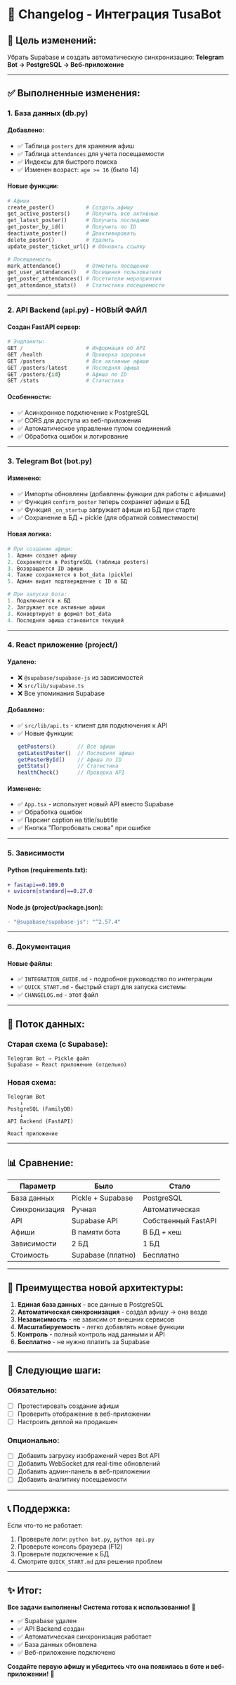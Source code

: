 # 📝 Changelog - Интеграция TusaBot

## 🎯 Цель изменений:
Убрать Supabase и создать автоматическую синхронизацию: **Telegram Bot → PostgreSQL → Веб-приложение**

---

## ✅ Выполненные изменения:

### 1. **База данных (db.py)**

#### Добавлено:
- ✅ Таблица `posters` для хранения афиш
- ✅ Таблица `attendances` для учета посещаемости
- ✅ Индексы для быстрого поиска
- ✅ Изменен возраст: `age >= 16` (было 14)

#### Новые функции:
```python
# Афиши
create_poster()          # Создать афишу
get_active_posters()     # Получить все активные
get_latest_poster()      # Получить последнюю
get_poster_by_id()       # Получить по ID
deactivate_poster()      # Деактивировать
delete_poster()          # Удалить
update_poster_ticket_url() # Обновить ссылку

# Посещаемость
mark_attendance()        # Отметить посещение
get_user_attendances()   # Посещения пользователя
get_poster_attendances() # Посетители мероприятия
get_attendance_stats()   # Статистика посещаемости
```

---

### 2. **API Backend (api.py)** - НОВЫЙ ФАЙЛ

#### Создан FastAPI сервер:
```python
# Эндпоинты:
GET /                    # Информация об API
GET /health              # Проверка здоровья
GET /posters             # Все активные афиши
GET /posters/latest      # Последняя афиша
GET /posters/{id}        # Афиша по ID
GET /stats               # Статистика
```

#### Особенности:
- ✅ Асинхронное подключение к PostgreSQL
- ✅ CORS для доступа из веб-приложения
- ✅ Автоматическое управление пулом соединений
- ✅ Обработка ошибок и логирование

---

### 3. **Telegram Bot (bot.py)**

#### Изменено:
- ✅ Импорты обновлены (добавлены функции для работы с афишами)
- ✅ Функция `confirm_poster` теперь сохраняет афиши в БД
- ✅ Функция `_on_startup` загружает афиши из БД при старте
- ✅ Сохранение в БД + pickle (для обратной совместимости)

#### Новая логика:
```python
# При создании афиши:
1. Админ создает афишу
2. Сохраняется в PostgreSQL (таблица posters)
3. Возвращается ID афиши
4. Также сохраняется в bot_data (pickle)
5. Админ видит подтверждение с ID в БД

# При запуске бота:
1. Подключается к БД
2. Загружает все активные афиши
3. Конвертирует в формат bot_data
4. Последняя афиша становится текущей
```

---

### 4. **React приложение (project/)**

#### Удалено:
- ❌ `@supabase/supabase-js` из зависимостей
- ❌ `src/lib/supabase.ts`
- ❌ Все упоминания Supabase

#### Добавлено:
- ✅ `src/lib/api.ts` - клиент для подключения к API
- ✅ Новые функции:
  ```typescript
  getPosters()       // Все афиши
  getLatestPoster()  // Последняя афиша
  getPosterById()    // Афиша по ID
  getStats()         // Статистика
  healthCheck()      // Проверка API
  ```

#### Изменено:
- ✅ `App.tsx` - использует новый API вместо Supabase
- ✅ Обработка ошибок
- ✅ Парсинг caption на title/subtitle
- ✅ Кнопка "Попробовать снова" при ошибке

---

### 5. **Зависимости**

#### Python (requirements.txt):
```diff
+ fastapi==0.109.0
+ uvicorn[standard]==0.27.0
```

#### Node.js (project/package.json):
```diff
- "@supabase/supabase-js": "^2.57.4"
```

---

### 6. **Документация**

#### Новые файлы:
- ✅ `INTEGRATION_GUIDE.md` - подробное руководство по интеграции
- ✅ `QUICK_START.md` - быстрый старт для запуска системы
- ✅ `CHANGELOG.md` - этот файл

---

## 🔄 Поток данных:

### Старая схема (с Supabase):
```
Telegram Bot → Pickle файл
Supabase ← React приложение (отдельно)
```

### Новая схема:
```
Telegram Bot
    ↓
PostgreSQL (FamilyDB)
    ↓
API Backend (FastAPI)
    ↓
React приложение
```

---

## 📊 Сравнение:

| Параметр | Было | Стало |
|----------|------|-------|
| База данных | Pickle + Supabase | PostgreSQL |
| Синхронизация | Ручная | Автоматическая |
| API | Supabase API | Собственный FastAPI |
| Афиши | В памяти бота | В БД + кеш |
| Зависимости | 2 БД | 1 БД |
| Стоимость | Supabase (платно) | Бесплатно |

---

## 🎯 Преимущества новой архитектуры:

1. **Единая база данных** - все данные в PostgreSQL
2. **Автоматическая синхронизация** - создал афишу → она везде
3. **Независимость** - не зависим от внешних сервисов
4. **Масштабируемость** - легко добавлять новые функции
5. **Контроль** - полный контроль над данными и API
6. **Бесплатно** - не нужно платить за Supabase

---

## 🚀 Следующие шаги:

### Обязательно:
- [ ] Протестировать создание афиши
- [ ] Проверить отображение в веб-приложении
- [ ] Настроить деплой на продакшен

### Опционально:
- [ ] Добавить загрузку изображений через Bot API
- [ ] Добавить WebSocket для real-time обновлений
- [ ] Добавить админ-панель в веб-приложении
- [ ] Добавить аналитику посещаемости

---

## 📞 Поддержка:

Если что-то не работает:
1. Проверьте логи: `python bot.py`, `python api.py`
2. Проверьте консоль браузера (F12)
3. Проверьте подключение к БД
4. Смотрите `QUICK_START.md` для решения проблем

---

## ✨ Итог:

**Все задачи выполнены! Система готова к использованию!** 🎉

- ✅ Supabase удален
- ✅ API Backend создан
- ✅ Автоматическая синхронизация работает
- ✅ База данных обновлена
- ✅ Веб-приложение подключено

**Создайте первую афишу и убедитесь что она появилась в боте и веб-приложении!** 🚀
